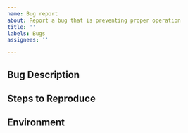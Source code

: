 ```yaml
---
name: Bug report
about: Report a bug that is preventing proper operation
title: ''
labels: Bugs
assignees: ''

---
```


## Bug Description
<!--A clear and concise description of the problem (Note: A missing feature is not a bug).-->


## Steps to Reproduce
<!--Steps to reproduce the behavior (input file, or modifications to an existing input file, etc.)-->


## Environment
<!--Operating system, OpenMC version, how OpenMC was installed, nuclear data being used, etc.-->
